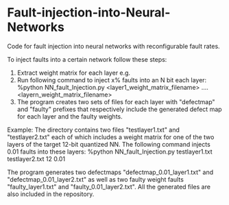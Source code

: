 # Fault-injection-into-Neural-Networks
Code for fault injection into neural networks with reconfigurable fault rates.

To inject faults into a certain network follow these steps:
1. Extract weight matrix for each layer e.g. 
2. Run following command to inject x% faults into an N bit each layer:
%python NN_fault_Injection.py <layer1_weight_matrix_filename> .... <layern_weight_matrix_filename> <quantization> <fault-rate>
3. The program creates two sets of files for each layer with "defectmap" and "faulty" prefixes that respectively include the generated defect map for each layer and the faulty weights.

Example:
The directory contains two files "testlayer1.txt" and "testlayer2.txt" each of which includes a weight matrix for one of the two layers of the target 12-bit quantized NN. The following command injects 0.01 faults into these layers:
%python NN_fault_Injection.py testlayer1.txt testlayer2.txt 12 0.01

The program generates two defectmaps "defectmap_0.01_layer1.txt" and "defectmap_0.01_layer2.txt" as well as two faulty weight faults "faulty_layer1.txt" and "faulty_0.01_layer2.txt". All the generated files are also included in the repository.


